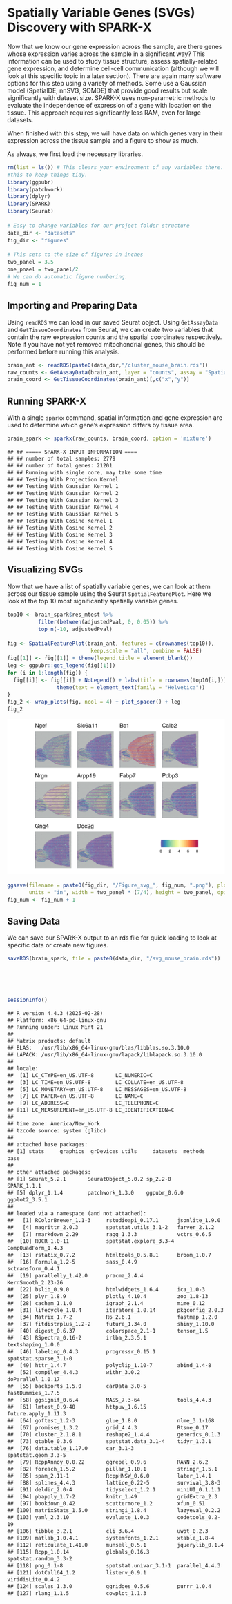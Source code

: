 # Spatially Variable Genes (SVGs) Discovery with SPARK-X



Now that we know our gene expression across the sample, are there genes whose expression varies across the sample in a significant way? This information can be used to study tissue structure, assess spatially-related gene expression, and determine cell-cell communication (although we will look at this specific topic in a later section). There are again many software options for this step using a variety of methods. Some use a Gaussian model (SpatialDE, nnSVG, SOMDE) that provide good results but scale significantly with dataset size. SPARK-X uses non-parametric methods to evaluate the independence of expression of a gene with location on the tissue. This approach requires significantly less RAM, even for large datasets.

When finished with this step, we will have data on which genes vary in their expression across the tissue sample and a figure to show as much.

As always, we first load the necessary libraries.


``` r
rm(list = ls()) # This clears your environment of any variables there. We do 
#this to keep things tidy.
library(ggpubr)
library(patchwork)
library(dplyr)
library(SPARK)
library(Seurat)

# Easy to change variables for our project folder structure
data_dir <- "datasets"
fig_dir <- "figures"

# This sets to the size of figures in inches
two_panel = 3.5
one_pnael = two_panel/2
# We can do automatic figure numbering.
fig_num = 1
```

## Importing and Preparing Data

Using `readRDS` we can load in our saved Seurat object. Using `GetAssayData` and `GetTissueCoordinates` from Seurat, we can create two variables that contain the raw expression counts and the spatial coordinates respectively. Note if you have not yet removed mitochondrial genes, this should be performed before running this analysis.


``` r
brain_ant <- readRDS(paste0(data_dir,"/cluster_mouse_brain.rds"))
raw_counts <- GetAssayData(brain_ant, layer = "counts", assay = "Spatial")
brain_coord <- GetTissueCoordinates(brain_ant)[,c("x","y")]
```

## Running SPARK-X

With a single `sparkx` command, spatial information and gene expression are used to determine which gene’s expression differs by tissue area.


``` r
brain_spark <- sparkx(raw_counts, brain_coord, option = 'mixture')
```

```
## ## ===== SPARK-X INPUT INFORMATION ==== 
## ## number of total samples: 2779 
## ## number of total genes: 21201 
## ## Running with single core, may take some time 
## ## Testing With Projection Kernel
## ## Testing With Gaussian Kernel 1
## ## Testing With Gaussian Kernel 2
## ## Testing With Gaussian Kernel 3
## ## Testing With Gaussian Kernel 4
## ## Testing With Gaussian Kernel 5
## ## Testing With Cosine Kernel 1
## ## Testing With Cosine Kernel 2
## ## Testing With Cosine Kernel 3
## ## Testing With Cosine Kernel 4
## ## Testing With Cosine Kernel 5
```

## Visualizing SVGs

Now that we have a list of spatially variable genes, we can look at them across our tissue sample using the Seurat `SpatialFeaturePlot`. Here we look at the top 10 most significantly spatially variable genes.


``` r
top10 <- brain_spark$res_mtest %>%
          filter(between(adjustedPval, 0, 0.05)) %>%
          top_n(-10, adjustedPval)

fig <- SpatialFeaturePlot(brain_ant, features = c(rownames(top10)), 
                           keep.scale = "all", combine = FALSE)
fig[[1]] <- fig[[1]] + theme(legend.title = element_blank())
leg <- ggpubr::get_legend(fig[[1]])
for (i in 1:length(fig)) {
  fig[[i]] <- fig[[i]] + NoLegend() + labs(title = rownames(top10[i,])) +
                theme(text = element_text(family = "Helvetica"))
}
fig_2 <- wrap_plots(fig, ncol = 4) + plot_spacer() + leg
fig_2
```

<img src="04-SVGs_files/figure-html/SVG_plot-1.png" width="672" />

``` r
ggsave(filename = paste0(fig_dir, "/Figure_svg_", fig_num, ".png"), plot = fig_2,
       units = "in", width = two_panel * (7/4), height = two_panel, dpi = 300)
fig_num <- fig_num + 1
```

## Saving Data

We can save our SPARK-X output to an rds file for quick loading to look at specific data or create new figures.


``` r
saveRDS(brain_spark, file = paste0(data_dir, "/svg_mouse_brain.rds"))
```
<br>
<br>
<br>

``` r
sessionInfo()
```

```
## R version 4.4.3 (2025-02-28)
## Platform: x86_64-pc-linux-gnu
## Running under: Linux Mint 21
## 
## Matrix products: default
## BLAS:   /usr/lib/x86_64-linux-gnu/blas/libblas.so.3.10.0 
## LAPACK: /usr/lib/x86_64-linux-gnu/lapack/liblapack.so.3.10.0
## 
## locale:
##  [1] LC_CTYPE=en_US.UTF-8       LC_NUMERIC=C              
##  [3] LC_TIME=en_US.UTF-8        LC_COLLATE=en_US.UTF-8    
##  [5] LC_MONETARY=en_US.UTF-8    LC_MESSAGES=en_US.UTF-8   
##  [7] LC_PAPER=en_US.UTF-8       LC_NAME=C                 
##  [9] LC_ADDRESS=C               LC_TELEPHONE=C            
## [11] LC_MEASUREMENT=en_US.UTF-8 LC_IDENTIFICATION=C       
## 
## time zone: America/New_York
## tzcode source: system (glibc)
## 
## attached base packages:
## [1] stats     graphics  grDevices utils     datasets  methods   base     
## 
## other attached packages:
## [1] Seurat_5.2.1       SeuratObject_5.0.2 sp_2.2-0           SPARK_1.1.1       
## [5] dplyr_1.1.4        patchwork_1.3.0    ggpubr_0.6.0       ggplot2_3.5.1     
## 
## loaded via a namespace (and not attached):
##   [1] RColorBrewer_1.1-3     rstudioapi_0.17.1      jsonlite_1.9.0        
##   [4] magrittr_2.0.3         spatstat.utils_3.1-2   farver_2.1.2          
##   [7] rmarkdown_2.29         ragg_1.3.3             vctrs_0.6.5           
##  [10] ROCR_1.0-11            spatstat.explore_3.3-4 CompQuadForm_1.4.3    
##  [13] rstatix_0.7.2          htmltools_0.5.8.1      broom_1.0.7           
##  [16] Formula_1.2-5          sass_0.4.9             sctransform_0.4.1     
##  [19] parallelly_1.42.0      pracma_2.4.4           KernSmooth_2.23-26    
##  [22] bslib_0.9.0            htmlwidgets_1.6.4      ica_1.0-3             
##  [25] plyr_1.8.9             plotly_4.10.4          zoo_1.8-13            
##  [28] cachem_1.1.0           igraph_2.1.4           mime_0.12             
##  [31] lifecycle_1.0.4        iterators_1.0.14       pkgconfig_2.0.3       
##  [34] Matrix_1.7-2           R6_2.6.1               fastmap_1.2.0         
##  [37] fitdistrplus_1.2-2     future_1.34.0          shiny_1.10.0          
##  [40] digest_0.6.37          colorspace_2.1-1       tensor_1.5            
##  [43] RSpectra_0.16-2        irlba_2.3.5.1          textshaping_1.0.0     
##  [46] labeling_0.4.3         progressr_0.15.1       spatstat.sparse_3.1-0 
##  [49] httr_1.4.7             polyclip_1.10-7        abind_1.4-8           
##  [52] compiler_4.4.3         withr_3.0.2            doParallel_1.0.17     
##  [55] backports_1.5.0        carData_3.0-5          fastDummies_1.7.5     
##  [58] ggsignif_0.6.4         MASS_7.3-64            tools_4.4.3           
##  [61] lmtest_0.9-40          httpuv_1.6.15          future.apply_1.11.3   
##  [64] goftest_1.2-3          glue_1.8.0             nlme_3.1-168          
##  [67] promises_1.3.2         grid_4.4.3             Rtsne_0.17            
##  [70] cluster_2.1.8.1        reshape2_1.4.4         generics_0.1.3        
##  [73] gtable_0.3.6           spatstat.data_3.1-4    tidyr_1.3.1           
##  [76] data.table_1.17.0      car_3.1-3              spatstat.geom_3.3-5   
##  [79] RcppAnnoy_0.0.22       ggrepel_0.9.6          RANN_2.6.2            
##  [82] foreach_1.5.2          pillar_1.10.1          stringr_1.5.1         
##  [85] spam_2.11-1            RcppHNSW_0.6.0         later_1.4.1           
##  [88] splines_4.4.3          lattice_0.22-5         survival_3.8-3        
##  [91] deldir_2.0-4           tidyselect_1.2.1       miniUI_0.1.1.1        
##  [94] pbapply_1.7-2          knitr_1.49             gridExtra_2.3         
##  [97] bookdown_0.42          scattermore_1.2        xfun_0.51             
## [100] matrixStats_1.5.0      stringi_1.8.4          lazyeval_0.2.2        
## [103] yaml_2.3.10            evaluate_1.0.3         codetools_0.2-19      
## [106] tibble_3.2.1           cli_3.6.4              uwot_0.2.3            
## [109] matlab_1.0.4.1         systemfonts_1.2.1      xtable_1.8-4          
## [112] reticulate_1.41.0      munsell_0.5.1          jquerylib_0.1.4       
## [115] Rcpp_1.0.14            globals_0.16.3         spatstat.random_3.3-2 
## [118] png_0.1-8              spatstat.univar_3.1-1  parallel_4.4.3        
## [121] dotCall64_1.2          listenv_0.9.1          viridisLite_0.4.2     
## [124] scales_1.3.0           ggridges_0.5.6         purrr_1.0.4           
## [127] rlang_1.1.5            cowplot_1.1.3
```

